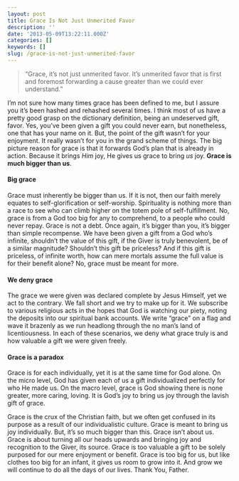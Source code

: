 ```yaml
---
layout: post
title: Grace Is Not Just Unmerited Favor
description: ''
date: '2013-05-09T13:22:11.000Z'
categories: []
keywords: []
slug: /grace-is-not-just-unmerited-favor
---
```


> “Grace, it’s not just unmerited favor. It’s unmerited favor that is first and foremost forwarding a cause greater than we could ever understand.”

I’m not sure how many times grace has been defined to me, but I assure you it’s been hashed and rehashed several times. I think most of us have a pretty good grasp on the dictionary definition, being an undeserved gift, favor. Yes, you’ve been given a gift you could never earn, but nonetheless, one that has your name on it. But, the point of the gift wasn’t for your enjoyment. It really wasn’t for you in the grand scheme of things. The big picture reason for grace is that it forwards God’s plan that is already in action. Because it brings _Him_ joy, He gives us grace to bring _us_ joy. **Grace is much bigger than us**.

#### Big grace

Grace must inherently be bigger than us. If it is not, then our faith merely equates to self-glorification or self-worship. Spirituality is nothing more than a race to see who can climb higher on the totem pole of self-fulfillment. No, grace is from a God too big for any to comprehend, to a people who could never repay. Grace is not a debt. Once again, it’s bigger than you, it’s bigger than simple recompense. We have been given a gift from a God who’s infinite, shouldn’t the value of this gift, if the Giver is truly benevolent, be of a similar magnitude? Shouldn’t this gift be priceless? And if this gift is priceless, of infinite worth, how can mere mortals assume the full value is for their benefit alone? No, grace must be meant for more.

#### We deny grace

The grace we were given was declared complete by Jesus Himself, yet we act to the contrary. We fall short and we try to make up for it. We subscribe to various religious acts in the hopes that God is watching our piety, noting the deposits into our spiritual bank accounts. We write “grace” on a flag and wave it brazenly as we run headlong through the no man’s land of licentiousness. In each of these scenarios, we deny what grace truly is and how valuable a gift we were given freely.

#### Grace is a paradox

Grace is for each individually, yet it is at the same time for God alone. On the micro level, God has given each of us a gift individualized perfectly for who He made us. On the macro level, grace is God showing there is none greater, more caring, loving. It is God’s joy to bring us joy through the lavish gift of grace.

Grace is the crux of the Christian faith, but we often get confused in its purpose as a result of our individualistic culture. Grace is meant to bring us joy individually. But, it’s so much bigger than this. Grace isn’t about us. Grace is about turning all our heads upwards and bringing joy and recognition to the Giver, its source. Grace is too valuable a gift to be solely purposed for our mere enjoyment or benefit. Grace is too big for us, but like clothes too big for an infant, it gives us room to grow into it. And grow we will continue to do all the days of our lives. Thank You, Father.
